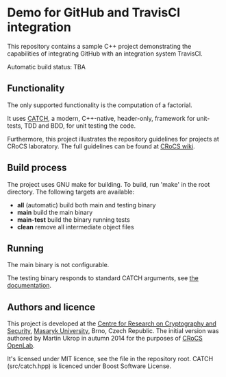 Demo for GitHub and TravisCI integration
========================================

This repository contains a sample C++ project demonstrating the capabilities of integrating GitHub with an integration system TravisCI. 

Automatic build status: TBA

## Functionality

The only supported functionality is the computation of a factorial.

It uses [CATCH](https://github.com/philsquared/Catch), a modern, C++-native, header-only, framework for unit-tests, TDD and BDD, for unit testing the code.

Furthermore, this project illustrates the repository guidelines for projects at CRoCS laboratory. The full guidelines can be found at [CRoCS wiki](http://crcs.cz/wiki/doku.php?id=public:crocs:code_project_guidelines).

## Build process

The project uses GNU make for building. To build, run 'make' in the root directory. The following targets are available:

* **all** (automatic) build both main and testing binary
* **main** build the main binary
* **main-test** build the binary running tests
* **clean** remove all intermediate object files

## Running

The main binary is not configurable.

The testing binary responds to standard CATCH arguments, see [the documentation](https://github.com/philsquared/Catch/blob/master/docs/command-line.md).

## Authors and licence

This project is developed at the [Centre for Research on Cryptography and Security](http://www.fi.muni.cz/research/crocs/), [Masaryk University](http://www.muni.cz/), Brno, Czech Republic. The initial version was authored by Martin Ukrop in autumn 2014 for the purposes of [CRoCS OpenLab](http://crcs.cz/openlab).

It's licensed under MIT licence, see the file in the repository root. CATCH (src/catch.hpp) is licenced under Boost Software License.
